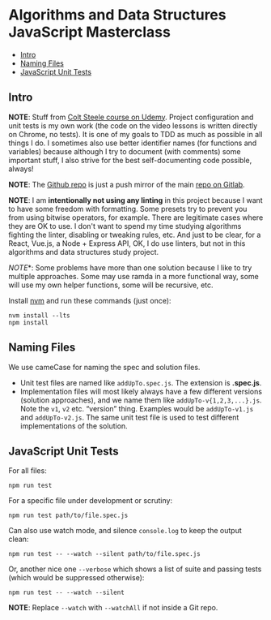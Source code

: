 # Algorithms and Data Structures JavaScript Masterclass


<!-- vim-markdown-toc GitLab -->

* [Intro](#intro)
* [Naming Files](#naming-files)
* [JavaScript Unit Tests](#javascript-unit-tests)

<!-- vim-markdown-toc -->

## Intro

**NOTE**: Stuff from [Colt Steele course on Udemy](https://www.udemy.com/course/js-algorithms-and-data-structures-masterclass). Project configuration and unit tests is my own work (the code on the video lessons is written directly on Chrome, no tests). It is one of my goals to TDD as much as possible in all things I do. I sometimes also use better identifier names (for functions and variables) because although I try to document (with comments) some important stuff, I also strive for the best self-documenting code possible, always!

**NOTE**: The [Github repo](https://github.com/FernandoBasso/JavaScript-Algorithms-and-Data-Structures-Masterclass) is just a push mirror of the main [repo on Gitlab](https://gitlab.com/programming-studies/javascript-algorithms-data-structures-masterclass).

**NOTE**: I am **intentionally not using any linting** in this project because I want to have some freedom with formatting. Some presets try to prevent you from using bitwise operators, for example. There are legitimate cases where they are OK to use. I don't want to spend my time studying algorithms fighting the linter, disabling or tweaking rules, etc. And just to be clear, for a React, Vue.js, a Node + Express API, OK, I do use linters, but not in this algorithms and data structures study project.

*NOTE**: Some problems have more than one solution because I like to try multiple approaches. Some may use ramda in a more functional way, some will use my own helper functions, some will be recursive, etc.

Install [nvm](https://github.com/nvm-sh/nvm) and run these commands (just once):

```
nvm install --lts
npm install
```

## Naming Files

We use cameCase for naming the spec and solution files.

* Unit test files are named like `addUpTo.spec.js`. The extension is **.spec.js**.
* Implementation files will most likely always have a few different versions (solution approaches), and we name them like `addUpTo-v{1,2,3,...}.js`. Note the `v1`, `v2` etc. “version” thing. Examples would be `addUpTo-v1.js` and `addUpTo-v2.js`. The same unit test file is used to test different implementations of the solution.

## JavaScript Unit Tests

For all files:

```
npm run test
```

For a specific file under development or scrutiny:

```
npm run test path/to/file.spec.js
```

Can also use watch mode, and silence `console.log` to keep the output clean:

```
npm run test -- --watch --silent path/to/file.spec.js
```

Or, another nice one `--verbose` which shows a list of suite and passing tests (which would be suppressed otherwise):


```
npm run test -- --watch --silent
```

**NOTE**: Replace `--watch` with `--watchAll` if not inside a Git repo.

